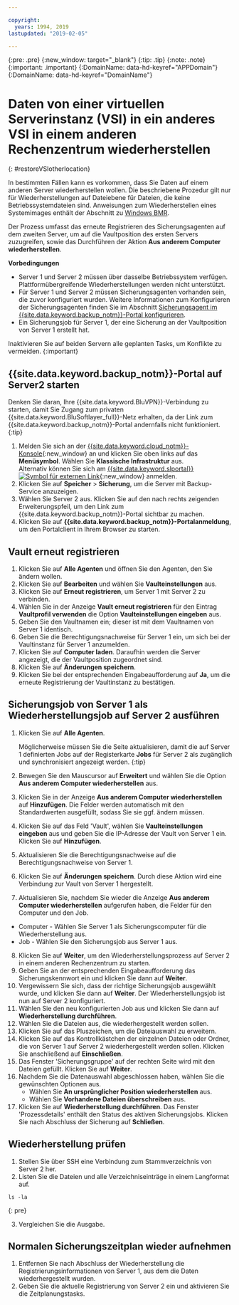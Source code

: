 ```yaml
---

copyright:
  years: 1994, 2019
lastupdated: "2019-02-05"

---
```

{:pre: .pre}
{:new_window: target="_blank"}
{:tip: .tip}
{:note: .note}
{:important: .important}
{:DomainName: data-hd-keyref="APPDomain"}
{:DomainName: data-hd-keyref="DomainName"}

# Daten von einer virtuellen Serverinstanz (VSI) in ein anderes VSI in einem anderen Rechenzentrum wiederherstellen
{: #restoreVSIotherlocation}

In bestimmten Fällen kann es vorkommen, dass Sie Daten auf einem anderen Server wiederherstellen wollen. Die beschriebene Prozedur gilt nur für Wiederherstellungen auf Dateiebene für Dateien, die keine Betriebssystemdateien sind. Anweisungen zum Wiederherstellen eines Systemimages enthält der Abschnitt zu [Windows BMR](/docs/infrastructure/Backup?topic=Backup-restoreBMR).

Der Prozess umfasst das erneute Registrieren des Sicherungsagenten auf dem zweiten Server, um auf die Vaultposition des ersten Servers zuzugreifen, sowie das Durchführen der Aktion **Aus anderem Computer wiederherstellen**.

**Vorbedingungen**

- Server 1 und Server 2 müssen über dasselbe Betriebssystem verfügen. Plattformübergreifende Wiederherstellungen werden nicht unterstützt.
- Für Server 1 und Server 2 müssen Sicherungsagenten vorhanden sein, die zuvor konfiguriert wurden. Weitere Informationen zum Konfigurieren der Sicherungsagenten finden Sie im Abschnitt [Sicherungsagent im {{site.data.keyword.backup_notm}}-Portal konfigurieren](docs/infrastructure/Backup?topic=Backup-GettingStarted).
- Ein Sicherungsjob für Server 1, der eine Sicherung an der Vaultposition von Server 1 erstellt hat.

Inaktivieren Sie auf beiden Servern alle geplanten Tasks, um Konflikte zu vermeiden.
{:important}

## {{site.data.keyword.backup_notm}}-Portal auf Server2 starten

Denken Sie daran, Ihre {{site.data.keyword.BluVPN}}-Verbindung zu starten, damit Sie Zugang zum privaten {{site.data.keyword.BluSoftlayer_full}}-Netz erhalten, da der Link zum {{site.data.keyword.backup_notm}}-Portal andernfalls nicht funktioniert.
{:tip}

1. Melden Sie sich an der [{{site.data.keyword.cloud_notm}}-Konsole](https://{DomainName}/){:new_window} an und klicken Sie oben links auf das **Menüsymbol**. Wählen Sie **Klassische Infrastruktur** aus. <br/>
   Alternativ können Sie sich am [{{site.data.keyword.slportal}} ![Symbol für externen Link](../../icons/launch-glyph.svg "Symbol für externen Link")](https://control.softlayer.com/){:new_window} anmelden.
2. Klicken Sie auf **Speicher** > **Sicherung**, um die Server mit Backup-Service anzuzeigen.
3. Wählen Sie Server 2 aus. Klicken Sie auf den nach rechts zeigenden Erweiterungspfeil, um den Link zum {{site.data.keyword.backup_notm}}-Portal sichtbar zu machen.
4. Klicken Sie auf **{{site.data.keyword.backup_notm}}-Portalanmeldung**, um den Portalclient in Ihrem Browser zu starten.

## Vault erneut registrieren

1. Klicken Sie auf **Alle Agenten** und öffnen Sie den Agenten, den Sie ändern wollen.
2. Klicken Sie auf **Bearbeiten** und wählen Sie **Vaulteinstellungen** aus.
3. Klicken Sie auf **Erneut registrieren**, um Server 1 mit Server 2 zu verbinden.
4. Wählen Sie in der Anzeige **Vault erneut registrieren** für den Eintrag **Vaultprofil verwenden** die Option **Vaulteinstellungen eingeben** aus.
5. Geben Sie den Vaultnamen ein; dieser ist mit dem Vaultnamen von Server 1 identisch.
6. Geben Sie die Berechtigungsnachweise für Server 1 ein, um sich bei der Vaultinstanz für Server 1 anzumelden.
7. Klicken Sie auf **Computer laden**. Daraufhin werden die Server angezeigt, die der Vaultposition zugeordnet sind.
8. Klicken Sie auf **Änderungen speichern**.
9. Klicken Sie bei der entsprechenden Eingabeaufforderung auf **Ja**, um die erneute Registrierung der Vaultinstanz zu bestätigen.

## Sicherungsjob von Server 1 als Wiederherstellungsjob auf Server 2 ausführen

1. Klicken Sie auf **Alle Agenten**.

   Möglicherweise müssen Sie die Seite aktualisieren, damit die auf Server 1 definierten Jobs auf der Registerkarte **Jobs** für Server 2 als zugänglich und synchronisiert angezeigt werden.
   {:tip}
2. Bewegen Sie den Mauscursor auf **Erweitert** und wählen Sie die Option **Aus anderem Computer wiederherstellen** aus.
3. Klicken Sie in der Anzeige **Aus anderem Computer wiederherstellen** auf **Hinzufügen**. Die Felder werden automatisch mit den Standardwerten ausgefüllt, sodass Sie sie ggf. ändern müssen.
4. Klicken Sie auf das Feld 'Vault', wählen Sie **Vaulteinstellungen eingeben** aus und geben Sie die IP-Adresse der Vault von Server 1 ein. Klicken Sie auf **Hinzufügen**.
5. Aktualisieren Sie die Berechtigungsnachweise auf die Berechtigungsnachweise von Server 1.
6. Klicken Sie auf **Änderungen speichern**. Durch diese Aktion wird eine Verbindung zur Vault von Server 1 hergestellt.
7. Aktualisieren Sie, nachdem Sie wieder die Anzeige **Aus anderem Computer wiederherstellen** aufgerufen haben, die Felder für den Computer und den Job.
  - Computer - Wählen Sie Server 1 als Sicherungscomputer für die Wiederherstellung aus.
  - Job - Wählen Sie den Sicherungsjob aus Server 1 aus.
8. Klicken Sie auf **Weiter**, um den Wiederherstellungsprozess auf Server 2 in einem anderen Rechenzentrum zu starten.
9. Geben Sie an der entsprechenden Eingabeaufforderung das Sicherungskennwort ein und klicken Sie dann auf **Weiter**.
10. Vergewissern Sie sich, dass der richtige Sicherungsjob ausgewählt wurde, und klicken Sie dann auf **Weiter**. Der Wiederherstellungsjob ist nun auf Server 2 konfiguriert.
11. Wählen Sie den neu konfigurierten Job aus und klicken Sie dann auf **Wiederherstellung durchführen**.
12. Wählen Sie die Dateien aus, die wiederhergestellt werden sollen.
13. Klicken Sie auf das Pluszeichen, um die Dateiauswahl zu erweitern.
14. Klicken Sie auf das Kontrollkästchen der einzelnen Dateien oder Ordner, die von Server 1 auf Server 2 wiederhergestellt werden sollen. Klicken Sie anschließend auf **Einschließen**.
15. Das Fenster 'Sicherungsgruppe' auf der rechten Seite wird mit den Dateien gefüllt. Klicken Sie auf **Weiter**.
16. Nachdem Sie die Datenauswahl abgeschlossen haben, wählen Sie die gewünschten Optionen aus.
    - Wählen Sie **An ursprünglicher Position wiederherstellen** aus.
    - Wählen Sie **Vorhandene Dateien überschreiben** aus.
17. Klicken Sie auf **Wiederherstellung durchführen**. Das Fenster 'Prozessdetails' enthält den Status des aktiven Sicherungsjobs. Klicken Sie nach Abschluss der Sicherung auf **Schließen**.


## Wiederherstellung prüfen

1. Stellen Sie über SSH eine Verbindung zum Stammverzeichnis von Server 2 her.
2. Listen Sie die Dateien und alle Verzeichniseinträge in einem Langformat auf.
  ```
  ls -la
  ```
  {: pre}

3. Vergleichen Sie die Ausgabe.

## Normalen Sicherungszeitplan wieder aufnehmen

1. Entfernen Sie nach Abschluss der Wiederherstellung die Registrierungsinformationen von Server 1, aus dem die Daten wiederhergestellt wurden.
2. Geben Sie die aktuelle Registrierung von Server 2 ein und aktivieren Sie die Zeitplanungstasks.
